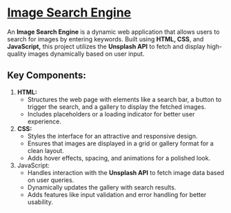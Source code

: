<h1>
  <a href="https://akshat0502.github.io/Image-Search-Engine/">Image Search Engine</a>
</h1>

An <b>Image Search Engine</b> is a dynamic web application that allows users to search for images by entering keywords. Built using <b>HTML, CSS</b>, and <b>JavaScript,</b> this project utilizes the <b> Unsplash API</b> to fetch and display high-quality images dynamically based on user input.

<h2>Key Components:</h2>
<ol>
  <li><b>HTML:</b>
    <ul>
      <li>Structures the web page with elements like a search bar, a button to trigger the search, and a gallery to display the fetched images.</li>
      <li>Includes placeholders or a loading indicator for better user experience.</li>
    </ul>
  </li>
  <li><b>CSS:</b>
    <ul>
      <li>Styles the interface for an attractive and responsive design.</li>
      <li>Ensures that images are displayed in a grid or gallery format for a clean layout.</li>
      <li>Adds hover effects, spacing, and animations for a polished look.</li>
    </ul>
  </li>
  <li>JavaScript:
    <ul>
      <li>Handles interaction with the <b>Unsplash API</b> to fetch image data based on user queries.</li>
    <li>Dynamically updates the gallery with search results.</li>
    <li>Adds features like input validation and error handling for better usability.</li>
    </ul>
  </li>
</ol>
